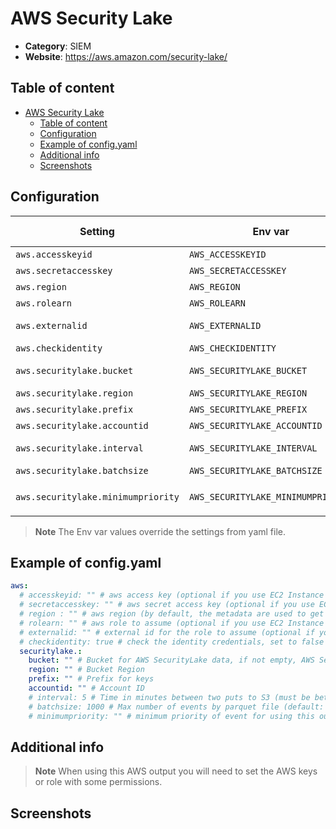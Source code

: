 # AWS Security Lake

- **Category**: SIEM
- **Website**: https://aws.amazon.com/security-lake/

## Table of content

- [AWS Security Lake](#aws-security-lake)
  - [Table of content](#table-of-content)
  - [Configuration](#configuration)
  - [Example of config.yaml](#example-of-configyaml)
  - [Additional info](#additional-info)
  - [Screenshots](#screenshots)

## Configuration

| Setting                            | Env var                            | Default value    | Description                                                                                                                         |
| ---------------------------------- | ---------------------------------- | ---------------- | ----------------------------------------------------------------------------------------------------------------------------------- |
| `aws.accesskeyid`                  | `AWS_ACCESSKEYID`                  |                  | AWS access key (optional if you use EC2 Instance Profile)                                                                           |
| `aws.secretaccesskey`              | `AWS_SECRETACCESSKEY`              |                  | AWS secret access key (optional if you use EC2 Instance Profile)                                                                    |
| `aws.region`                       | `AWS_REGION`                       |                  | AWS region (by default, the metadata are used to get it)                                                                            |
| `aws.rolearn`                      | `AWS_ROLEARN`                      |                  | AWS role to assume (optional if you use EC2 Instance Profile)                                                                       |
| `aws.externalid`                   | `AWS_EXTERNALID`                   |                  | External id for the role to assume (optional if you use EC2 Instance Profile)                                                       |
| `aws.checkidentity`                | `AWS_CHECKIDENTITY`                | `true`           | Check the identity credentials, set to false for locale developments                                                                |
| `aws.securitylake.bucket`          | `AWS_SECURITYLAKE_BUCKET`          |                  | Bucket for AWS SecurityLake data, if not empty, AWS SecurityLake output is **enabled**                                              |
| `aws.securitylake.region`          | `AWS_SECURITYLAKE_REGION`          |                  | Bucket Region for AWS SecurityLake data                                                                                             |
| `aws.securitylake.prefix`          | `AWS_SECURITYLAKE_PREFIX`          |                  | Prefix for keys                                                                                                                     |
| `aws.securitylake.accountid`       | `AWS_SECURITYLAKE_ACCOUNTID`       |                  | Account ID                                                                                                                          |
| `aws.securitylake.interval`        | `AWS_SECURITYLAKE_INTERVAL`        | `5`              | Time in minutes between two puts to S3 (must be between 5 and 60min)                                                                |
| `aws.securitylake.batchsize`       | `AWS_SECURITYLAKE_BATCHSIZE`       | `1000`           | Max number of events by parquet file                                                                                                |
| `aws.securitylake.minimumpriority` | `AWS_SECURITYLAKE_MINIMUMPRIORITY` | `""` (= `debug`) | Minimum priority of event for using this output, order is `emergency,alert,critical,error,warning,notice,informational,debug or ""` |

> **Note**
The Env var values override the settings from yaml file.

## Example of config.yaml

```yaml
aws:
  # accesskeyid: "" # aws access key (optional if you use EC2 Instance Profile)
  # secretaccesskey: "" # aws secret access key (optional if you use EC2 Instance Profile)
  # region : "" # aws region (by default, the metadata are used to get it)
  # rolearn: "" # aws role to assume (optional if you use EC2 Instance Profile)
  # externalid: "" # external id for the role to assume (optional if you use EC2 Instance Profile)
  # checkidentity: true # check the identity credentials, set to false for locale developments (default: true)
  securitylake.:
    bucket: "" # Bucket for AWS SecurityLake data, if not empty, AWS SecurityLake output is enabled
    region: "" # Bucket Region
    prefix: "" # Prefix for keys
    accountid: "" # Account ID
    # interval: 5 # Time in minutes between two puts to S3 (must be between 5 and 60min) (default: 5min)
    # batchsize: 1000 # Max number of events by parquet file (default: 1000)
    # minimumpriority: "" # minimum priority of event for using this output, order is emergency|alert|critical|error|warning|notice|informational|debug or "" (default)
```

## Additional info

> **Note**
When using this AWS output you will need to set the AWS keys or role with some permissions.

## Screenshots
